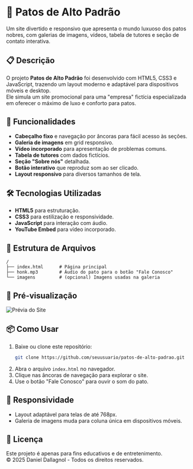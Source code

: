 # 🦆 Patos de Alto Padrão

Um site divertido e responsivo que apresenta o mundo luxuoso dos patos nobres, com galerias de imagens, vídeos, tabela de tutores e seção de contato interativa.

## 📋 Descrição
O projeto **Patos de Alto Padrão** foi desenvolvido com HTML5, CSS3 e JavaScript, trazendo um layout moderno e adaptável para dispositivos móveis e desktop.  
Ele simula um site promocional para uma "empresa" fictícia especializada em oferecer o máximo de luxo e conforto para patos.

## 🚀 Funcionalidades
- **Cabeçalho fixo** e navegação por âncoras para fácil acesso às seções.
- **Galeria de imagens** em grid responsivo.
- **Vídeo incorporado** para apresentação de problemas comuns.
- **Tabela de tutores** com dados fictícios.
- **Seção "Sobre nós"** detalhada.
- **Botão interativo** que reproduz som ao ser clicado.
- **Layout responsivo** para diversos tamanhos de tela.

## 🛠 Tecnologias Utilizadas
- **HTML5** para estruturação.
- **CSS3** para estilização e responsividade.
- **JavaScript** para interação com áudio.
- **YouTube Embed** para vídeo incorporado.

## 📂 Estrutura de Arquivos
```
/
├── index.html      # Página principal
├── honk.mp3        # Áudio do pato para o botão "Fale Conosco"
└── imagens         # (opcional) Imagens usadas na galeria
```

## 📸 Pré-visualização
![Prévia do Site](exemplo-preview.png) <!-- Coloque aqui uma captura de tela -->

## 📦 Como Usar
1. Baixe ou clone este repositório:
   ```bash
   git clone https://github.com/seuusuario/patos-de-alto-padrao.git
   ```
2. Abra o arquivo `index.html` no navegador.
3. Clique nas âncoras de navegação para explorar o site.
4. Use o botão "Fale Conosco" para ouvir o som do pato.

## 📱 Responsividade
- Layout adaptável para telas de até 768px.
- Galeria de imagens muda para coluna única em dispositivos móveis.

## 📄 Licença
Este projeto é apenas para fins educativos e de entretenimento.  
© 2025 Daniel Dallagnol - Todos os direitos reservados.
